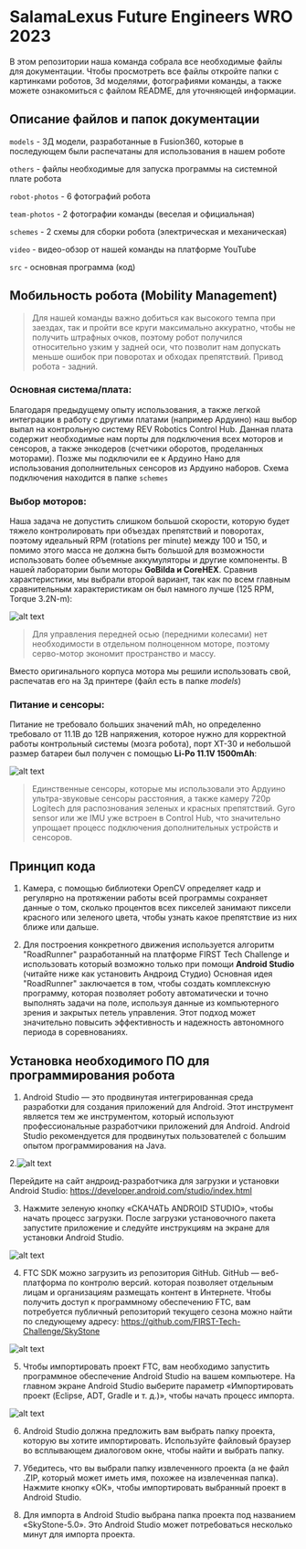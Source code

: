 # SalamaLexus Future Engineers WRO 2023
В этом репозитории наша команда собрала все необходимые файлы для документации. Чтобы просмотреть все файлы откройте папки с картинками роботов, 3d моделями, фотографиями команды, а также можете ознакомиться с файлом README, для уточняющей информации.

## Описание файлов и папок документации
``models`` - 3Д модели, разработанные в Fusion360, которые в последующем были распечатаны для использования в нашем роботе

``others`` - файлы необходимые для запуска программы на системной плате робота

``robot-photos`` - 6 фотографий робота

``team-photos`` - 2 фотографии команды (веселая и официальная)

``schemes`` - 2 схемы для сборки робота (электрическая и механическая)

``video`` - видео-обзор от нашей команды на платформе YouTube

``src`` - основная программа (код)

## Мобильность робота (Mobility Management)
>Для нашей команды важно добиться как высокого темпа при заездах, так и пройти все круги максимально аккуратно, чтобы не получить штрафных очков, поэтому робот получился относительно узким у задней оси, что позволит нам допускать меньше ошибок при поворотах и обходах препятствий. Привод робота - задний.

### Основная система/плата:
Благодаря предыдущему опыту использования, а также легкой интеграции в работу с другими платами (например Ардуино) наш выбор выпал на контрольную систему REV Robotics Control Hub. Данная плата содержит необходимые нам порты для подключения всех моторов и сенсоров, а также энкодеров (счетчики оборотов, проделанных моторами). Позже мы подключили ее к Ардуино Нано для использования дополнительных сенсоров из Ардуино наборов. Схема подключения находится в папке `schemes`

### Выбор моторов:
Наша задача не допустить слишком большой скорости, которую будет тяжело контролировать при объездах препятствий и поворотах, поэтому идеальный RPM (rotations per minute) между 100 и 150, и помимо этого масса не должна быть большой для возможности использовать более объемные аккумуляторы и другие компоненты. В нашей лаборатории были моторы **GoBilda и CoreHEX**. Сравнив характеристики, мы выбрали второй вариант, так как по всем главным сравнительным характеристикам он был намного лучше (125 RPM, Torque 3.2N-m): 

![alt text](https://cdn11.bigcommerce.com/s-t3eo8vwp22/images/stencil/1280x1280/products/195/2675/REV-41-1300_Core_Hex5_not_lm__05075.1661790332.png?c=2)

>Для управления передней осью (передними колесами) нет необходимости в отдельном полноценном моторе, поэтому серво-мотор экономит пространство и массу.

Вместо оригинального корпуса мотора мы решили использовать свой, распечатав его на 3д принтере (файл есть в папке  *models*)

### Питание и сенсоры:
Питание не требовало больших значений mAh, но определенно требовало от 11.1В до 12В напряжения, которое нужно для корректной работы контрольный системы (мозга робота), порт XT-30 и небольшой размер батареи был получен с помощью **Li-Po 11.1V 1500mAh**:

![alt text](https://ba3ar.kz/wp-content/uploads/2020/09/1_886.jpg)

>Единственные сенсоры, которые мы использовали это Ардуино ультра-звуковые сенсоры расстояния, а также камеру 720p Logitech для распознования зеленых и красных препятствий. Gyro sensor или же IMU уже встроен в Control Hub, что значительно упрощает процесс подключения дополнительных устройств и сенсоров.

## Принцип кода
1. Камера, с помощью библиотеки OpenCV определяет кадр и регулярно на протяжении работы всей программы сохраняет данные о том, сколько процентов всех пикселей занимают пиксели красного или зеленого цвета, чтобы узнать какое препятствие из них ближе или дальше.
   
3. Для построения конкретного движения используется алгоритм "RoadRunner" разработанный на платформе FIRST Tech Challenge и использовать который возможно только при помощи **Android Studio** (читайте ниже как установить Андроид Студио)
Основная идея "RoadRunner" заключается в том, чтобы создать комплексную программу, которая позволяет роботу автоматически и точно выполнять задачи на поле, используя данные из компьютерного зрения и закрытых петель управления. Этот подход может значительно повысить эффективность и надежность автономного периода в соревнованиях.

## Установка необходимого ПО для программирования робота
1. Android Studio — это продвинутая интегрированная среда разработки для создания приложений для Android. Этот инструмент является тем же инструментом, который используют профессиональные разработчики приложений для Android. Android Studio рекомендуется для продвинутых пользователей с большим опытом программирования на Java.

2.![alt text](https://github.com/Erdoog/SalamaLexusWRO/blob/master/readme/picture_1.png?raw=true)

Перейдите на сайт андроид-разработчика для загрузки и установки Android Studio:
https://developer.android.com/studio/index.html

3. Нажмите зеленую кнопку «СКАЧАТЬ ANDROID STUDIO», чтобы начать процесс загрузки.
После загрузки установочного пакета запустите приложение и следуйте инструкциям на экране для установки Android Studio.

![alt text](https://github.com/Erdoog/SalamaLexusWRO/blob/master/readme/picture_2.png?raw=true)

4. FTC SDK можно загрузить из репозитория GitHub. GitHub — веб-платформа по контролю версий.
которая позволяет отдельным лицам и организациям размещать контент в Интернете. Чтобы получить доступ к программному обеспечению FTC, вам потребуется публичный репозиторий текущего сезона можно найти по следующему адресу:
https://github.com/FIRST-Tech-Challenge/SkyStone

![alt text](https://github.com/Erdoog/SalamaLexusWRO/blob/master/readme/picture_3.png?raw=true)

5. Чтобы импортировать проект FTC, вам необходимо запустить программное обеспечение Android Studio на вашем компьютере. На главном экране Android Studio выберите параметр «Импортировать проект (Eclipse, ADT, Gradle и т. д.)», чтобы начать процесс импорта.

![alt text](https://github.com/Erdoog/SalamaLexusWRO/blob/master/readme/picture_4.png?raw=true)

6. Android Studio должна предложить вам выбрать папку проекта, которую вы хотите импортировать. Используйте файловый браузер во всплывающем диалоговом окне, чтобы найти и выбрать папку.

7. Убедитесь, что вы выбрали папку извлеченного проекта (а не файл .ZIP, который может иметь имя, похожее на
извлеченная папка). Нажмите кнопку «ОК», чтобы импортировать выбранный проект в Android Studio.

8. Для импорта в Android Studio выбрана папка проекта под названием «SkyStone-5.0». Это
Android Studio может потребоваться несколько минут для импорта проекта.
